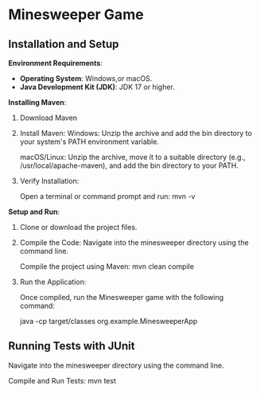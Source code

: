 # Minesweeper Game


## Installation and Setup

 **Environment Requirements**:
   - **Operating System**: Windows,or macOS.
   - **Java Development Kit (JDK)**: JDK 17 or higher.

 **Installing Maven**:
  1. Download Maven

  2. Install Maven:
     Windows: Unzip the archive and add the bin directory to your system's PATH environment variable.
     
     macOS/Linux: Unzip the archive, move it to a suitable directory (e.g., /usr/local/apache-maven), and add the bin 
     directory to your PATH.
     
  3. Verify Installation:
     
     Open a terminal or command prompt and run:
      mvn -v
     
 **Setup and Run**:
  1. Clone or download the project files.
     
  2. Compile the Code:
     Navigate into the minesweeper directory using the command line.
     
     Compile the project using Maven:
     mvn clean compile
     
  3. Run the Application:
     
     Once compiled, run the Minesweeper game with the following command:
     
     java -cp target/classes org.example.MinesweeperApp

## Running Tests with JUnit
Navigate into the minesweeper directory using the command line.

Compile and Run Tests: mvn test
